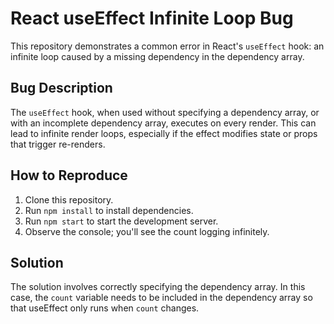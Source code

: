 # React useEffect Infinite Loop Bug

This repository demonstrates a common error in React's `useEffect` hook: an infinite loop caused by a missing dependency in the dependency array. 

## Bug Description
The `useEffect` hook, when used without specifying a dependency array, or with an incomplete dependency array, executes on every render. This can lead to infinite render loops, especially if the effect modifies state or props that trigger re-renders.

## How to Reproduce
1. Clone this repository.
2. Run `npm install` to install dependencies.
3. Run `npm start` to start the development server.
4. Observe the console; you'll see the count logging infinitely.

## Solution
The solution involves correctly specifying the dependency array.  In this case, the `count` variable needs to be included in the dependency array so that useEffect only runs when `count` changes.